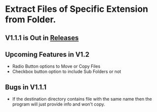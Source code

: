 # Extract Files of Specific Extension from Folder.
## V1.1.1 is Out in [Releases](https://github.com/WilcyWilson/SP-WinFormsCS-ExtractFiles/releases)
 
## Upcoming Features in V1.2
* Radio Button options to Move or Copy Files
* Checkbox button option to include Sub Folders or not

## Bugs in V1.1.1
- If the destination directory contains file with the same name then the program will just provide info and won't copy.
